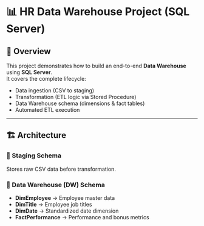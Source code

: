 # 📊 HR Data Warehouse Project (SQL Server)

## 📌 Overview
This project demonstrates how to build an end-to-end **Data Warehouse** using **SQL Server**.  
It covers the complete lifecycle:
- Data ingestion (CSV to staging)
- Transformation (ETL logic via Stored Procedure)
- Data Warehouse schema (dimensions & fact tables)
- Automated ETL execution


---

## 🏗️ Architecture

### 🔹 Staging Schema
Stores raw CSV data before transformation.

### 🔹 Data Warehouse (DW) Schema
- **DimEmployee** → Employee master data  
- **DimTitle** → Employee job titles  
- **DimDate** → Standardized date dimension  
- **FactPerformance** → Performance and bonus metrics

